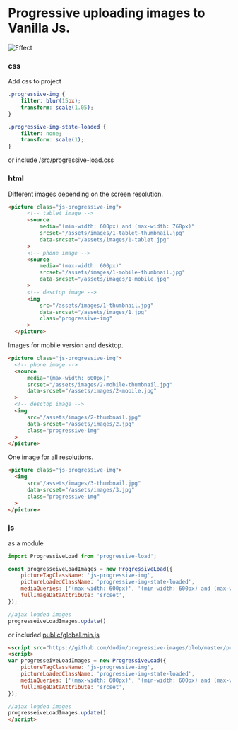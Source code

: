 #  Progressive uploading images to Vanilla Js.

![Effect](https://github.com/dudim/progressive-images/blob/master/assets/images/effect.png)


### css
Add css to project
```css
.progressive-img {
	filter: blur(15px);
	transform: scale(1.05);
}

.progressive-img-state-loaded {
	filter: none;
	transform: scale(1);
}
```
or include /src/progressive-load.css
### html
Different images depending on the screen resolution.
```html
<picture class="js-progressive-img">
      <!-- tablet image -->
      <source
          media="(min-width: 600px) and (max-width: 768px)"
          srcset="/assets/images/1-tablet-thumbnail.jpg"
          data-srcset="/assets/images/1-tablet.jpg"
      >
      <!-- phone image -->
      <source
          media="(max-width: 600px)"
          srcset="/assets/images/1-mobile-thumbnail.jpg"
          data-srcset="/assets/images/1-mobile.jpg"
      >
      <!-- desctop image -->
      <img
          src="/assets/images/1-thumbnail.jpg"
          data-srcset="/assets/images/1.jpg"
          class="progressive-img"
      >
  </picture>
```
Images for mobile version and desktop.
```html
<picture class="js-progressive-img">
  <!-- phone image -->
  <source
      media="(max-width: 600px)"
      srcset="/assets/images/2-mobile-thumbnail.jpg"
      data-srcset="/assets/images/2-mobile.jpg"
  >
  <!-- desctop image -->
  <img
      src="/assets/images/2-thumbnail.jpg"
      data-srcset="/assets/images/2.jpg"
      class="progressive-img"
  >
</picture>
```
One image for all resolutions.
```html
<picture class="js-progressive-img">
  <img
      src="/assets/images/3-thumbnail.jpg"
      data-srcset="/assets/images/3.jpg"
      class="progressive-img"
  >
</picture>
```

### js
as a module
```js
import ProgressiveLoad from 'progressive-load';

const progresseiveLoadImages = new ProgressiveLoad({
    pictureTagClassName: 'js-progressive-img',
    pictureLoadedClassName: 'progressive-img-state-loaded',
    mediaQueries: ['(max-width: 600px)', '(min-width: 600px) and (max-width: 768px)'],
    fullImageDataAttribute: 'srcset',
});

//ajax loaded images
progresseiveLoadImages.update()
```
or included  [public/global.min.js](https://github.com/dudim/progressive-images/blob/master/public/global.min.js)
```html
<script src="https://github.com/dudim/progressive-images/blob/master/public/global.min.js"></script>
<script>
var progresseiveLoadImages = new ProgressiveLoad({
    pictureTagClassName: 'js-progressive-img',
    pictureLoadedClassName: 'progressive-img-state-loaded',
    mediaQueries: ['(max-width: 600px)', '(min-width: 600px) and (max-width: 768px)'],
    fullImageDataAttribute: 'srcset',
});

//ajax loaded images
progresseiveLoadImages.update()
</script>
```